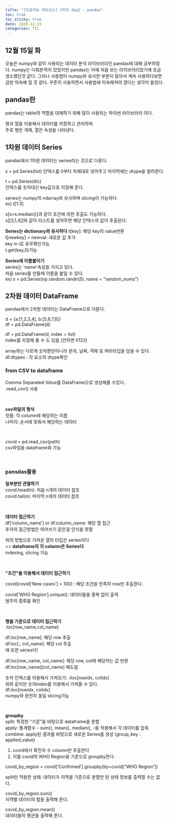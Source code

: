 ```yaml
---
title: "[인공지능 데브코스] 3주차 day2 - pandas"
toc: true
toc_sticky: true
date: 2020-12-15
categories: TIL
---
```


## 12월 15일 화   

오늘은 numpy와 같이 사용되는 데이터 분석 라이브러리인 pandas에 대해 공부하였다. 
numpy는 다뤄본적이 있었지만 pandas는 아예 처음 보는 라이브러리었기에 조금 생소했던것 같다. 
그러나 사용법이 numpy와 유사한 부분이 많아서 계속 사용하다보면 금방 익숙해 질 것 같다. 
꾸준히 사용하면서 사용법에 익숙해져야 겠다는 생각이 들었다. 

## pandas란  
pandas는 table의 역할을 대체하기 위해 많이 사용되는 파이썬 라이브러리 이다.  

행과 열을 이용해서 데이터를 저장하고 관리하며  
주로 행은 개체, 열은 속성을 나타낸다.  


## 1차원 데이터 Series  
pandas에서 1차원 데이터는 series라는 것으로 다룬다.  

s = pd.Series(list)
인덱스를 0부터 차례대로 넣어주고 마지막에는 dtype을 알려준다.  

t = pd.Series(dic)  
인덱스를 숫자대신 key값으로 지정해 준다.  

series는 numpy의 ndarray와 유사하며 slicing이 가능하다.  
ex) t[1:3]  

s[s>s.median()]과 같이 조건에 의한 추출도 가능하다.  
s[[3,1,4]]와 같이 리스트를 넣어주면 해당 인덱스의 값이 추출된다.  

**Series는 dictionary와 유사하다**
t[key]: 해당 key의 value반환  
t[newkey] = newval: 새로운 값 추가  
key in i로 유무확인가능  
t.get(key,0)가능  


**Series에 이름붙이기**  
series는 'name'속성을 가지고 있다.  
처음 series를 만들때 이름을 붙일 수 있다.  
ex) s = pd.Series(np.random.randn(5), name = "random_nums")  


## 2차원 데이터 DataFrame  
pandas에서 2차원 데이터는 DataFrame으로 다룬다.  

d = {a:[1,2,3,4], b:[5,6,7,8]}  
df = pd.DataFrame(d)  

df = pd.DataFrame(d, index = list}  
index를 지정해 줄 수 도 있음 (안하면 0123)  

array와는 다르게 숫자뿐만아니라 문자, 날짜, 객체 등 여러타입을 담을 수 있다.  
df.dtypes : 각 요소의 dtype확인  


### from CSV to dataframe    
Comma Separated Value를 DataFrame으로 생성해줄 수있다.  
.read_csv() 사용  
<p>&nbsp;</p>  

**csv파일의 형식**  
첫줄: 각 column에 해당하는 이름  
나머지: 순서에 맞춰서 해당하는 데이터  
<p>&nbsp;</p>  

covid = pd.read_csv(path)  
csv파일을 dataframe화 가능  
<p>&nbsp;</p>  

### pansdas활용  

**일부분만 관찰하기**  
covid.head(n): 처음 n개의 데이터 참조  
covid.tail(n): 마지막 n개의 데이터 참조  
<p>&nbsp;</p>  

**데이터 접근하기**  
df[‘column_name’] or df.column_name: 해당 열 접근  
후자의 접근방법은 띄어쓰기 같은걸 인식을 못함  

위의 방법으로 가져온 열의 타입은 series이다  
=> **dataframe의 각 column은 Series다**  
indexing, slicing 가능  
<p>&nbsp;</p>  


**"조건"을 이용해서 데이터 접근하기**  

covid[covid[‘New cases’] > 100] : 해당 조건을 만족하 row만 추출한다.  

covid[‘WHO Region’].unique(): 데이터들을 중복 없이 출력  
범주의 종류를 확인  
<p>&nbsp;</p>  


**행을 기준으로 데이터 접근하기**  
.loc[row_name,col_name]  

df.loc[row_name]: 해당 row 추출  
df.loc[:, col_name]: 해당 col 추출  
얘 또한 series다!  

df.loc[row_name, col_name]: 해당 row, col에 해당하는 값 반환  
df.loc[row_name][col_name] 해도됨  


숫자 인덱스를 이용해서 가져오기: .iloc[rowidx, colidx]  
위와 같지만 숫자index를 이용해서 가져올 수 있다.   
df.iloc[rowidx, colidx]  
numpy와 완전히 동일 slicing가능  
<p>&nbsp;</p>  


**groupby**  
split: 특정한 “기준”을 바탕으로 dataframe을 분할  
apply: 통계함수 - sum(), mean(), median(), -을 적용해서 각 데이터를 압축  
combine: apply된 결과를 바탕으로 새로운 Series를 생성 (group_key : applied_value)  


1. covid에서 확진자 수 column만 추출한다
2. 이를 covid의 WHO Region을 기준으로 groupby한다.  

covid_by_region = covid[‘Confirmed’].groupby(by=covid[“WHO Region”])  

split만 적용한 상태: 데이터가 지역을 기준으로 분할만 된 상태 정보를 출력할 수는 없다.  

covid_by_region.sum()  
지역별 데이터의 합을 출력해 준다.  

covid_by_region.mean()  
데이터들의 평균을 출력해 준다.  






